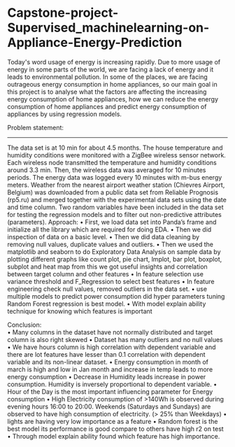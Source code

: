 # Capstone-project-Supervised_machinelearning-on-Appliance-Energy-Prediction
Today's word usage of energy is increasing rapidly. Due to more usage of energy in some parts of the world, we are facing a lack of energy and it leads to environmental pollution. In some of the places, we are facing outrageous energy consumption in home appliances, so our main goal in this project is to analyse what the factors are affecting the increasing energy consumption of home appliances, how we can reduce the energy consumption of home appliances and predict energy consumption of appliances by using regression models.

Problem statement:
________________________________________
The data set is at 10 min for about 4.5 months. The house temperature and humidity conditions were monitored with a ZigBee wireless sensor network. Each wireless node transmitted the temperature and humidity conditions around 3.3 min. Then, the wireless data was averaged for 10 minutes periods. The energy data was logged every 10 minutes with m-bus energy meters. Weather from the nearest airport weather station (Chievres Airport, Belgium) was downloaded from a public data set from Reliable Prognosis (rp5.ru) and merged together with the experimental data sets using the date and time column. Two random variables have been included in the data set for testing the regression models and to filter out non-predictive attributes (parameters).
Approach:
•	First, we load data set into Panda’s frame and initialize all the library which are required for doing EDA.
•	Then we did inspection of data on a basic level.
•	Then we did data cleaning by removing null values, duplicate values and outliers.
•	Then we used the matplotlib and seaborn to do Exploratory Data Analysis on sample data by plotting different graphs like count plot, pie chart, lmplot, bar plot, boxplot, subplot and heat map from this we got useful insights and correlation between target column and other features
•	In feature selection use variance threshold and F_Regression to select best features
•	In feature engineering check null values, removed outliers in the data set.
•	use multiple models to predict power consumption did hyper parameters tuning Random Forest regression is best model.
•	With model explain ability technique for knowing which features is important

Conclusion:         
•	Many columns in the dataset have not normally distributed and target column is also right skewed
•	Dataset has many outliers and no null values
•	We have hours column is high correlation with dependent variable and there are lot features have lesser than 0.1 correlation with dependent variable and its non-linear dataset.
•	Energy consumption in month of march is high and low in Jan month and increase in temp leads to more energy consumption
•	Decrease in Humidity leads increase in power consumption. Humidity is inversely proportional to dependent variable.
•	Hour of the Day is the most important influencing parameter for Energy consumption
•	High Electricity consumption of >140Wh is observed during evening hours 16:00 to 20:00. Weekends (Saturdays and Sundays) are observed to have high consumption of electricity. (> 25% than Weekdays)
•	lights are having very low importance as a feature
•	Random forest is the best model its performance is good compare to others have high r2 on test
•	Through model explain ability found which feature has high importance.

